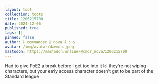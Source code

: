 ```yaml
---
layout: toot
collection: toots
title: 1206215700
date: 2024-12-06
published: true
tags: []
pinned: false
author: ⸸ commander ░ nova ⸸ :~$
avatar: /img/avatar/daemon.jpeg
mastodon: https://mastodon.online/@cmdr_nova/1206215700
---
```


Had to give PoE2 a break before I get too into it lol they're not wiping characters, but your early access character doesn't get to be part of the Standard league
